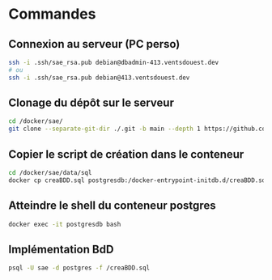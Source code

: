 # Commandes

## Connexion au serveur (PC perso)

```bash
ssh -i .ssh/sae_rsa.pub debian@dbadmin-413.ventsdouest.dev
# ou
ssh -i .ssh/sae_rsa.pub debian@413.ventsdouest.dev
```

## Clonage du dépôt sur le serveur

```bash
cd /docker/sae/
git clone --separate-git-dir ./.git -b main --depth 1 https://github.com/5cover/413.git data
```

## Copier le script de création dans le conteneur

```bash
cd /docker/sae/data/sql
docker cp creaBDD.sql postgresdb:/docker-entrypoint-initdb.d/creaBDD.sql
```

## Atteindre le shell du conteneur postgres

```bash
docker exec -it postgresdb bash
```

## Implémentation BdD

```bash
psql -U sae -d postgres -f /creaBDD.sql
```
